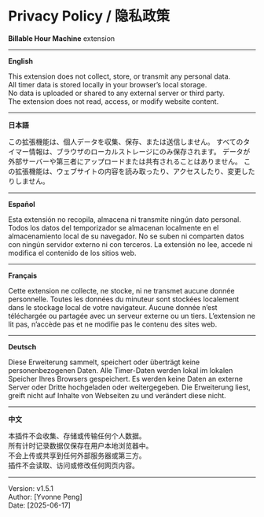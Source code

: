 # Privacy Policy / 隐私政策

**Billable Hour Machine** extension

---

**English**

This extension does not collect, store, or transmit any personal data.  
All timer data is stored locally in your browser’s local storage.  
No data is uploaded or shared to any external server or third party.  
The extension does not read, access, or modify website content.

---

**日本語**

この拡張機能は、個人データを収集、保存、または送信しません。
すべてのタイマー情報は、ブラウザのローカルストレージにのみ保存されます。
データが外部サーバーや第三者にアップロードまたは共有されることはありません。
この拡張機能は、ウェブサイトの内容を読み取ったり、アクセスしたり、変更したりしません。

---

**Español**

Esta extensión no recopila, almacena ni transmite ningún dato personal.
Todos los datos del temporizador se almacenan localmente en el almacenamiento local de su navegador.
No se suben ni comparten datos con ningún servidor externo ni con terceros.
La extensión no lee, accede ni modifica el contenido de los sitios web.

---

**Français**

Cette extension ne collecte, ne stocke, ni ne transmet aucune donnée personnelle.
Toutes les données du minuteur sont stockées localement dans le stockage local de votre navigateur.
Aucune donnée n’est téléchargée ou partagée avec un serveur externe ou un tiers.
L’extension ne lit pas, n’accède pas et ne modifie pas le contenu des sites web.


---

**Deutsch**

Diese Erweiterung sammelt, speichert oder überträgt keine personenbezogenen Daten.
Alle Timer-Daten werden lokal im lokalen Speicher Ihres Browsers gespeichert.
Es werden keine Daten an externe Server oder Dritte hochgeladen oder weitergegeben.
Die Erweiterung liest, greift nicht auf Inhalte von Webseiten zu und verändert diese nicht.


---

**中文**

本插件不会收集、存储或传输任何个人数据。  
所有计时记录数据仅保存在用户本地浏览器中。  
不会上传或共享到任何外部服务器或第三方。  
插件不会读取、访问或修改任何网页内容。

---

Version: v1.5.1  
Author: [Yvonne Peng]  
Date: [2025-06-17]
